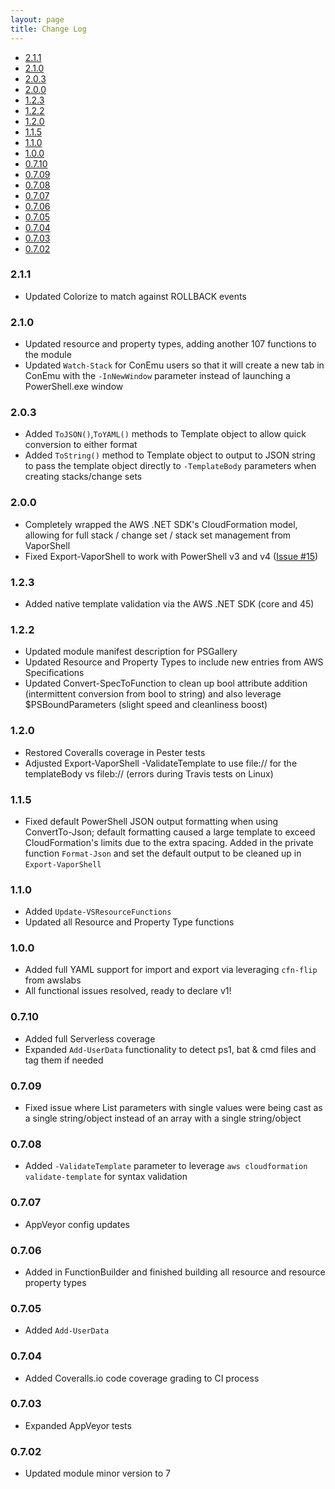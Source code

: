 ```yaml
---
layout: page 
title: Change Log
---
```

<!-- TOC -->

- [2.1.1](#211)
- [2.1.0](#210)
- [2.0.3](#203)
- [2.0.0](#200)
- [1.2.3](#123)
- [1.2.2](#122)
- [1.2.0](#120)
- [1.1.5](#115)
- [1.1.0](#110)
- [1.0.0](#100)
- [0.7.10](#0710)
- [0.7.09](#0709)
- [0.7.08](#0708)
- [0.7.07](#0707)
- [0.7.06](#0706)
- [0.7.05](#0705)
- [0.7.04](#0704)
- [0.7.03](#0703)
- [0.7.02](#0702)

<!-- /TOC -->

### 2.1.1

- Updated Colorize to match against ROLLBACK events

### 2.1.0

- Updated resource and property types, adding another 107 functions to the module
- Updated `Watch-Stack` for ConEmu users so that it will create a new tab in ConEmu with the `-InNewWindow` parameter instead of launching a PowerShell.exe window


### 2.0.3

- Added `ToJSON()`,`ToYAML()` methods to Template object to allow quick conversion to either format
- Added `ToString()` method to Template object to output to JSON string to pass the template object directly to `-TemplateBody` parameters when creating stacks/change sets


### 2.0.0

- Completely wrapped the AWS .NET SDK's CloudFormation model, allowing for full stack / change set / stack set management from VaporShell
- Fixed Export-VaporShell to work with PowerShell v3 and v4 ([Issue #15](https://github.com/scrthq/VaporShell/issues/15))


### 1.2.3

- Added native template validation via the AWS .NET SDK (core and 45)

### 1.2.2

- Updated module manifest description for PSGallery
- Updated Resource and Property Types to include new entries from AWS Specifications
- Updated Convert-SpecToFunction to clean up bool attribute addition (intermittent conversion from bool to string) and also leverage $PSBoundParameters (slight speed and cleanliness boost)


### 1.2.0

- Restored Coveralls coverage in Pester tests
- Adjusted Export-VaporShell -ValidateTemplate to use file:// for the templateBody vs fileb:// (errors during Travis tests on Linux)


### 1.1.5

- Fixed default PowerShell JSON output formatting when using ConvertTo-Json; default formatting caused a large template to exceed CloudFormation's limits due to the extra spacing. Added in the private function `Format-Json` and set the default output to be cleaned up in `Export-VaporShell`


### 1.1.0

- Added `Update-VSResourceFunctions`
- Updated all Resource and Property Type functions

### 1.0.0

- Added full YAML support for import and export via leveraging `cfn-flip` from awslabs
- All functional issues resolved, ready to declare v1!  


### 0.7.10

- Added full Serverless coverage
- Expanded `Add-UserData` functionality to detect ps1, bat & cmd files and tag them if needed


### 0.7.09

- Fixed issue where List parameters with single values were being cast as a single string/object instead of an array with a single string/object


### 0.7.08

- Added `-ValidateTemplate` parameter to leverage `aws cloudformation validate-template` for syntax validation


### 0.7.07

- AppVeyor config updates


### 0.7.06 

- Added in FunctionBuilder and finished building all resource and resource property types


### 0.7.05 

- Added `Add-UserData`


### 0.7.04 

- Added Coveralls.io code coverage grading to CI process


### 0.7.03

- Expanded AppVeyor tests


### 0.7.02

- Updated module minor version to 7